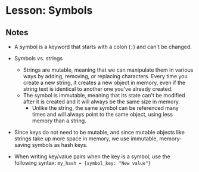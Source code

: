# Lesson: Symbols

## Notes

- A symbol is a keyword that starts with a colon (`:`) and can't be changed.

- Symbols vs. strings
  - Strings are mutable, meaning that we can manipulate them in various ways by adding, removing, or replacing characters. Every time you create a new string, it creates a new object in memory, even if the string text is identical to another one you've already created.
  - The symbol is immutable, meaning that its state can't be modified after it is created and it will always be the same size in memory.
    - Unlike the string, the same symbol can be referenced many times and will always point to the same object, using less memory than a string.
- Since keys do not need to be mutable, and since mutable objects like strings take up more space in memory, we use immutable, memory-saving symbols as hash keys.
- When writing key/value pairs when the key is a symbol, use the following syntax: `my_hash = {symbol_key: "New value"}`
